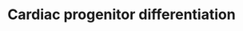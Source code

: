 ---
annotations:
- type: Cell Type Ontology
  value: cardiac muscle cell
- type: Pathway Ontology
  value: regulatory pathway
authors:
- Nsalomonis
- Khanspers
- MaintBot
- AlexanderPico
- Mkutmon
- Ariutta
- Eweitz
- Finterly
description: Factors involved in the induction of cardiac differentiation in vitro
  and in vivo. This model was based on the below two review articles.  Proteins on
  this pathway have targeted assays available via the [https://assays.cancer.gov/available_assays?wp_id=WP2406
  CPTAC Assay Portal]
last-edited: 2021-06-22
organisms:
- Homo sapiens
redirect_from:
- /index.php/Pathway:WP2406
- /instance/WP2406
schema-jsonld:
- '@context': https://schema.org/
  '@id': https://wikipathways.github.io/pathways/WP2406.html
  '@type': Dataset
  creator:
    '@type': Organization
    name: WikiPathways
  description: Factors involved in the induction of cardiac differentiation in vitro
    and in vivo. This model was based on the below two review articles.  Proteins
    on this pathway have targeted assays available via the [https://assays.cancer.gov/available_assays?wp_id=WP2406
    CPTAC Assay Portal]
  keywords:
  - SOX17
  - LIN28B
  - FGF2
  - TGFB1
  - MIXL1
  - NODAL
  - SCN5A
  - IGF1
  - ZFP42
  - ACTC1
  - MYH6
  - TBX20
  - GATA4
  - INS
  - NOG
  - NANOG
  - NOTCH1
  - TNNT2
  - NRG1
  - INHBA
  - ROR2
  - CXCR4
  - GSK3B
  - KDR
  - IGF2
  - NKX2-5
  - LIN28A
  - NCAM1
  - MESP1
  - DKK1
  - MESP2
  - TBX5
  - TNNI3
  - MYLK3
  - IRX4
  - WNT3A
  - FOXA2
  - Retinoic acid
  - SOX2
  - THY1
  - BMP1
  - MAPK14
  - T
  - SOX1
  - PDGFRA
  - KIT
  - PAX6
  - POU5F1
  - BMP4
  - WNT
  - MYL2
  - ANPEP
  - SIRPA
  - ISL1
  - MEF2C
  license: CC0
  name: Cardiac progenitor differentiation
seo: CreativeWork
title: Cardiac progenitor differentiation
wpid: WP2406
---
